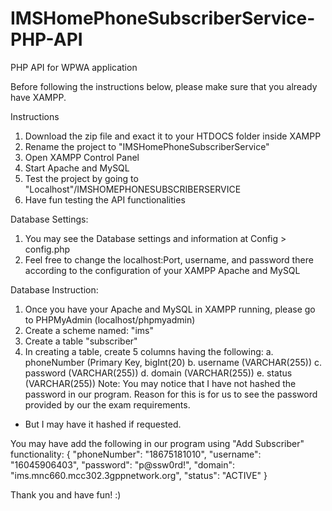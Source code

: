 # IMSHomePhoneSubscriberService-PHP-API
PHP API for WPWA application

Before following the instructions below, please make sure that you already have XAMPP.

Instructions
1. Download the zip file and exact it to your HTDOCS folder inside XAMPP
2. Rename the project to "IMSHomePhoneSubscriberService"
3. Open XAMPP Control Panel
4. Start Apache and MySQL
5. Test the project by going to "Localhost"/IMSHOMEPHONESUBSCRIBERSERVICE
6. Have fun testing the API functionalities

Database Settings:
1. You may see the Database settings and information at Config > config.php
2. Feel free to change the localhost:Port, username, and password there according to the configuration of your XAMPP Apache and MySQL

Database Instruction:
1. Once you have your Apache and MySQL in XAMPP running, please go to PHPMyAdmin (localhost/phpmyadmin)
2. Create a scheme named: "ims"
3. Create a table "subscriber"
4. In creating a table, create 5 columns having the following:
  a. phoneNumber (Primary Key, bigInt(20)
  b. username (VARCHAR(255))
  c. password (VARCHAR(255))
  d. domain (VARCHAR(255))
  e. status (VARCHAR(255))
Note: You may notice that I have not hashed the password in our program. Reason for this is for us to see the password provided by our the exam requirements.
 - But I may have it hashed if requested.

You may have add the following in our program using "Add Subscriber" functionality:
{
  "phoneNumber": "18675181010",
  "username": "16045906403",
  "password": "p@ssw0rd!",
  "domain": "ims.mnc660.mcc302.3gppnetwork.org",
  "status": "ACTIVE"
  }

Thank you and have fun! :)
  

